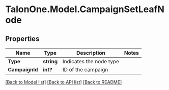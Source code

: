 # TalonOne.Model.CampaignSetLeafNode
## Properties

Name | Type | Description | Notes
------------ | ------------- | ------------- | -------------
**Type** | **string** | Indicates the node type | 
**CampaignId** | **int?** | ID of the campaign | 

[[Back to Model list]](../README.md#documentation-for-models) [[Back to API list]](../README.md#documentation-for-api-endpoints) [[Back to README]](../README.md)

